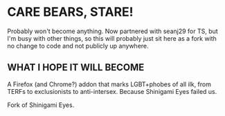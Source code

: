 # CARE BEARS, STARE!

Probably won't become anything. Now partnered with seanj29 for TS, but I'm busy with other things, so this will probably just sit here as a fork with no change to code and not publicly up anywhere.

## WHAT I HOPE IT WILL BECOME

A Firefox (and Chrome?) addon that marks LGBT+phobes of all ilk, from TERFs to exclusionists to anti-intersex. Because Shinigami Eyes failed us.

Fork of Shinigami Eyes.
